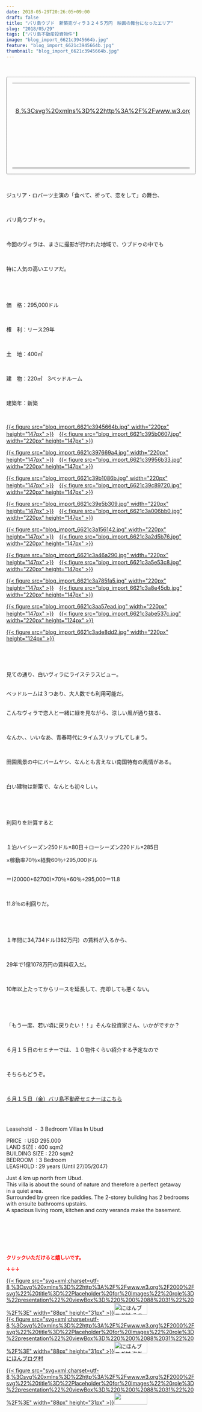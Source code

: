 ```yaml
---
date: 2018-05-29T20:26:05+09:00
draft: false
title: "バリ島ウブド　新築売ヴィラ３２４５万円　映画の舞台になったエリア"
slug: "2018/05/29"
tags: ["バリ島不動産投資物件"]
image: "blog_import_6621c3945664b.jpg"
feature: "blog_import_6621c3945664b.jpg"
thumbnail: "blog_import_6621c3945664b.jpg"
---
```

<p> </p><div contenteditable="false" style="padding: 15px; border-radius: 4px; border: 1px dotted currentColor; border-image: none;"><table border="0" cellpadding="0" cellspacing="0" style="margin: 0px; table-layout: fixed;" width="100%">	<tbody width="100%">		<tr>			<td aligin="center" style="vertical-align: middle;" width="95"><span style="text-align: center; display: block;"><a alt0="BlogAffiliate" href="affiliate.do?affiliateId=37331314" rel="nofollow" target="_blank">{{< figure src="svg+xml;charset=utf-8,%3Csvg%20xmlns%3D%22http%3A%2F%2Fwww.w3.org%2F2000%2Fsvg%22%20title%3D%22Placeholder%20for%20Images%22%20role%3D%22presentation%22%20viewBox%3D%220%200%201%201%22%20%2F%3E"  >}}<noscript><img alt="稼げる人の常識、稼げない人の常識" border="0" data-img="affiliate" src="https://images-fe.ssl-images-amazon.com/images/I/51Ft8zEBpkL._SL160_.jpg" style="margin: 0px; vertical-align: middle; max-width: 95px;"></noscript></a></span></td>			<td style="line-height: 1.5; padding-left: 15px; vertical-align: middle;"><a alt0="BlogAffiliate" href="affiliate.do?affiliateId=37331314" rel="nofollow" target="_blank">稼げる人の常識、稼げない人の常識</a>			<div style="padding: 3px 0px;">1,200円</div>			<div style="font-size: 0.83em;">Amazon</div></td>		</tr>	</tbody></table></div><p> </p><p>ジュリア・ロバーツ主演の「食べて、祈って、恋をして」の舞台、</p><p> </p><p>バリ島ウブドゥ。</p><p> </p><p>今回のヴィラは、まさに撮影が行われた地域で、ウブドゥの中でも</p><p> </p><p>特に人気の高いエリアだ。</p><p> </p><p> </p><p>価　格：295,000ドル</p><p> </p><p>権　利：リース29年</p><p> </p><p>土　地：400㎡</p><p> </p><p>建　物：220㎡　3ベッドルーム</p><p> </p><p>建築年：新築</p><p> </p><p><a href="blog_import_6621c3945664b.jpg">{{< figure src="blog_import_6621c3945664b.jpg" width="220px" height="147px" >}}</a>　<a href="blog_import_6621c395b0607.jpg">{{< figure src="blog_import_6621c395b0607.jpg" width="220px" height="147px" >}}</a></p><p><a href="blog_import_6621c397669a4.jpg">{{< figure src="blog_import_6621c397669a4.jpg" width="220px" height="147px" >}}</a>　<a href="blog_import_6621c39956b33.jpg">{{< figure src="blog_import_6621c39956b33.jpg" width="220px" height="147px" >}}</a></p><p><a href="blog_import_6621c39b1086b.jpg">{{< figure src="blog_import_6621c39b1086b.jpg" width="220px" height="147px" >}}</a>　<a href="blog_import_6621c39c89720.jpg">{{< figure src="blog_import_6621c39c89720.jpg" width="220px" height="147px" >}}</a></p><p><a href="blog_import_6621c39e5b309.jpg">{{< figure src="blog_import_6621c39e5b309.jpg" width="220px" height="147px" >}}</a>　<a href="blog_import_6621c3a006bb0.jpg">{{< figure src="blog_import_6621c3a006bb0.jpg" width="220px" height="147px" >}}</a></p><p><a href="blog_import_6621c3a156142.jpg">{{< figure src="blog_import_6621c3a156142.jpg" width="220px" height="147px" >}}</a>　<a href="blog_import_6621c3a2d5b76.jpg">{{< figure src="blog_import_6621c3a2d5b76.jpg" width="220px" height="147px" >}}</a></p><p><a href="blog_import_6621c3a46a290.jpg">{{< figure src="blog_import_6621c3a46a290.jpg" width="220px" height="147px" >}}</a>　<a href="blog_import_6621c3a5e53c8.jpg">{{< figure src="blog_import_6621c3a5e53c8.jpg" width="220px" height="147px" >}}</a></p><p><a href="blog_import_6621c3a785fa5.jpg">{{< figure src="blog_import_6621c3a785fa5.jpg" width="220px" height="147px" >}}</a>　<a href="blog_import_6621c3a8e45db.jpg">{{< figure src="blog_import_6621c3a8e45db.jpg" width="220px" height="147px" >}}</a></p><p><a href="blog_import_6621c3aa57ead.jpg">{{< figure src="blog_import_6621c3aa57ead.jpg" width="220px" height="147px" >}}</a>　<a href="blog_import_6621c3abe537c.jpg">{{< figure src="blog_import_6621c3abe537c.jpg" width="220px" height="124px" >}}</a></p><p><a href="blog_import_6621c3ade8dd2.jpg">{{< figure src="blog_import_6621c3ade8dd2.jpg" width="220px" height="124px" >}}</a></p><p> </p><p> </p><p>見ての通り、白いヴィラにライステラスビュー。</p><p><br/>ベッドルームは３つあり、大人数でも利用可能だ。</p><p><br/>こんなヴィラで恋人と一緒に緑を見ながら、涼しい風が通り抜る、</p><p> </p><p>なんか、、いいなあ、青春時代にタイムスリップしてしまう。</p><p> </p><p>田園風景の中にバームヤシ、なんとも言えない南国特有の風情がある。</p><p> </p><p>白い建物は新築で、なんとも初々しい。</p><p> </p><p> </p><p>利回りを計算すると</p><p> </p><p>１泊ハイシーズン250ドル×80日＋ローシーズン220ドル×285日</p><p>×稼動率70％×経費60％÷295,000ドル</p><p><br/>＝(20000+62700)×70％×60％÷295,000＝11.8</p><p> </p><p>11.8％の利回りだ。</p><p> </p><p> </p><p>１年間に34,734ドル(382万円）の賃料が入るから、</p><p> </p><p>29年で1億1078万円の賃料収入だ。</p><p> </p><p>10年以上たってからリースを延長して、売却しても悪くない。</p><p> </p><p> </p><p>「もう一度、若い頃に戻りたい！！」そんな投資家さん、いかがですか？</p><p> </p><p>６月１５日のセミナーでは、１０物件くらい紹介する予定なので</p><p> </p><p>そちらもどうぞ。</p><p> </p><p><span style="text-decoration: underline;"><a href="iin.co.jp" target="_blank">６月１５日（金）バリ島不動産セミナーはこちら</a></span></p><p> </p><p><br/>Leasehold  -  3 Bedroom Villas In Ubud</p><p>PRICE  : USD 295.000<br/>LAND SIZE : 400 sqm2<br/>BUILDING SIZE : 220 sqm2<br/>BEDROOM  : 3 Bedroom<br/>LEASHOLD : 29 years (Until 27/05/2047)</p><p>Just 4 km up north from Ubud.<br/>This villa is about the sound of nature and therefore a perfect getaway<br/>in a quiet area.<br/>Surrounded by green rice paddies. The 2-storey building has 2 bedrooms<br/>with ensuite bathrooms upstairs.<br/>A spacious living room, kitchen and cozy veranda make the basement.</p><p> </p><p> </p><p> </p><p><font color="#ff0000" size="2"><strong>クリックいただけると嬉しいです。</strong></font></p><p><font color="#ff0000" size="2"><strong>↓↓↓</strong></font></p><p><a href="ranking.html?p_cid=01260127" id="&amp;blogmura_banner" target="_blank">{{< figure src="svg+xml;charset=utf-8,%3Csvg%20xmlns%3D%22http%3A%2F%2Fwww.w3.org%2F2000%2Fsvg%22%20title%3D%22Placeholder%20for%20Images%22%20role%3D%22presentation%22%20viewBox%3D%220%200%2088%2031%22%20%2F%3E" width="88px" height="31px" >}}<noscript><img alt="にほんブログ村 その他生活ブログ 不動産投資へ" border="0" height="31" src="https://img-proxy.blog-video.jp/images?url=http%3A%2F%2Flife.blogmura.com%2Fhudousantoushi%2Fimg%2Fhudousantoushi88_31.gif" width="88"></noscript></a><br/><a href="ranking.html?p_cid=01260127" target="_blank">{{< figure src="svg+xml;charset=utf-8,%3Csvg%20xmlns%3D%22http%3A%2F%2Fwww.w3.org%2F2000%2Fsvg%22%20title%3D%22Placeholder%20for%20Images%22%20role%3D%22presentation%22%20viewBox%3D%220%200%2088%2031%22%20%2F%3E" width="88px" height="31px" >}}<noscript><img alt="にほんブログ村 海外生活ブログ バリ島情報へ" border="0" height="31" src="https://img-proxy.blog-video.jp/images?url=http%3A%2F%2Foverseas.blogmura.com%2Fbali%2Fimg%2Fbali88_31.gif" width="88"></noscript></a><br/><a href="ranking.html?p_cid=01260127" target="_blank">にほんブログ村</a></p><p><a href="link.php?1804582" title="人気ブログランキングへ">{{< figure src="svg+xml;charset=utf-8,%3Csvg%20xmlns%3D%22http%3A%2F%2Fwww.w3.org%2F2000%2Fsvg%22%20title%3D%22Placeholder%20for%20Images%22%20role%3D%22presentation%22%20viewBox%3D%220%200%2088%2031%22%20%2F%3E" width="88px" height="31px" >}}<noscript><img border="0" height="31" src="https://blog.with2.net/img/banner/banner_22.gif" width="88"></noscript></a></p><p> </p>

